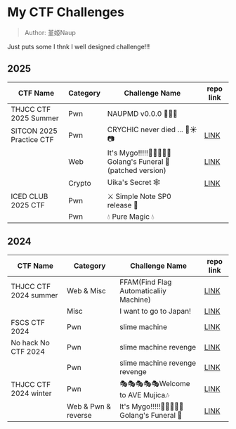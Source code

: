 # My CTF Challenges
> Author: 堇姬Naup

Just puts some I thnk I well designed challenge!!! 

## 2025
| CTF Name | Category | Challenge Name | repo link |
| - | - | - | - |
| THJCC CTF 2025 Summer	| Pwn | NAUPMD v0.0.0 📒📕📘 |  |
| SITCON 2025 Practice CTF	| Pwn | CRYCHIC never died ... 🌸☀️📷 | [LINK](https://github.com/Naupjjin/SITCON-2025-Challenge/tree/main/CRICHIC_never_died) |
| | Web | It's Mygo!!!!!🎤🎸🎸🥁🎸 Golang's Funeral 🎹 (patched version) | [LINK](https://github.com/Naupjjin/SITCON-2025-Challenge/tree/main/ItsMyGo_GolangFuneral) |
| | Crypto | Uika's Secret 🕸️ | [LINK](https://github.com/Naupjjin/SITCON-2025-Challenge/tree/main/UikaSecret) | 
| ICED CLUB 2025 CTF	| Pwn | ⚔️ Simple Note SP0 release 👻 |  |
| 	| Pwn | 💧 Pure Magic 💧 |  |

## 2024
| CTF Name | Category | Challenge Name | repo link |
| - | - | - | - |
| THJCC CTF 2024 summer | Web & Misc | FFAM(Find Flag Automaticaliiy Machine) | [LINK](https://github.com/Naupjjin/THJCC-CTF-2024/tree/main/Web/FFAM) |
| | Misc | I want to go to Japan! | [LINK](https://github.com/Naupjjin/THJCC-CTF-2024/tree/main/OSINT/JAPAN) |
| FSCS CTF 2024 | Pwn | slime machine | [LINK](https://github.com/Naupjjin/My-CTF-challenge/tree/main/FSCS-CTF-2024/slime_machine) |
| No hack No CTF 2024 | Pwn | slime machine revenge | [LINK](https://github.com/Naupjjin/NHNC-CTF-challege/tree/main/slime_machine_revenge) |
| | Pwn | slime machine revenge revenge | [LINK](https://github.com/Naupjjin/NHNC-CTF-challege/tree/main/slime_revenge_revenge) |
| THJCC CTF 2024 winter | Pwn | 🎭🎭🎭🎭🎭Welcome to AVE Mujica🎶  | [LINK](https://github.com/Naupjjin/THJCC-CTF-2024-winter/tree/main/welcome-to-avemujica) |
| | Web & Pwn & reverse | It's Mygo!!!!!🎤🎸🎸🥁🎸 Golang's Funeral 🎹 | [LINK](https://github.com/Naupjjin/THJCC-CTF-2024-winter/tree/main/ItsMygo-GolangFuneral) |
